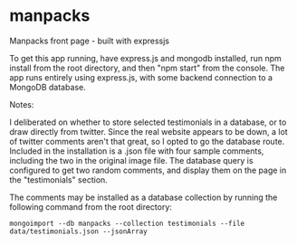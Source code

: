 # manpacks
Manpacks front page - built with expressjs

To get this app running, have express.js and mongodb installed, run npm install from the root directory, and then "npm start" from the console. The app runs entirely using express.js, with some backend connection to a MongoDB database.

Notes:

I deliberated on whether to store selected testimonials in a database, or to draw directly from twitter. Since the real website
appears to be down, a lot of twitter comments aren't that great, so I opted to go the database route. Included in the installation
is a .json file with four sample comments, including the two in the original image file. The database query is configured to get 
two random comments, and display them on the page in the "testimonials" section.

The comments may be installed as a database collection by running the following command from the root directory:

```
mongoimport --db manpacks --collection testimonials --file data/testimonials.json --jsonArray
```
